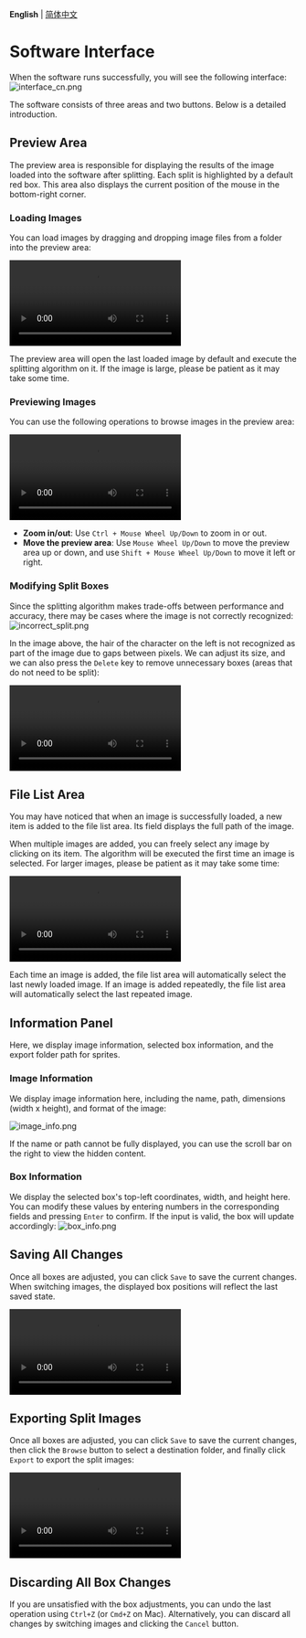 **English** | [简体中文](./usage_cn.md)

# Software Interface

When the software runs successfully, you will see the following interface:
![interface_cn.png](./imgs/interface_cn.png)

The software consists of three areas and two buttons. Below is a detailed introduction.

## Preview Area

The preview area is responsible for displaying the results of the image loaded into the software after splitting. Each split is highlighted by a default red box. This area also displays the current position of the mouse in the bottom-right corner.

### Loading Images

You can load images by dragging and dropping image files from a folder into the preview area:

![load_image.mp4](./imgs/load_image.mp4)

The preview area will open the last loaded image by default and execute the splitting algorithm on it. If the image is large, please be patient as it may take some time.

### Previewing Images

You can use the following operations to browse images in the preview area:

![view_image.mp4](./imgs/view_image.mp4)

- **Zoom in/out**: Use `Ctrl + Mouse Wheel Up/Down` to zoom in or out.
- **Move the preview area**: Use `Mouse Wheel Up/Down` to move the preview area up or down, and use `Shift + Mouse Wheel Up/Down` to move it left or right.

### Modifying Split Boxes

Since the splitting algorithm makes trade-offs between performance and accuracy, there may be cases where the image is not correctly recognized:
![incorrect_split.png](./imgs/incorrect_split0.png)

In the image above, the hair of the character on the left is not recognized as part of the image due to gaps between pixels. We can adjust its size, and we can also press the `Delete` key to remove unnecessary boxes (areas that do not need to be split):

![modify_box.mp4](./imgs/modify_box.mp4)

## File List Area

You may have noticed that when an image is successfully loaded, a new item is added to the file list area. Its field displays the full path of the image.

When multiple images are added, you can freely select any image by clicking on its item. The algorithm will be executed the first time an image is selected. For larger images, please be patient as it may take some time:

![select_images.mp4](./imgs/select_images.mp4)

Each time an image is added, the file list area will automatically select the last newly loaded image. If an image is added repeatedly, the file list area will automatically select the last repeated image.

## Information Panel

Here, we display image information, selected box information, and the export folder path for sprites.

### Image Information

We display image information here, including the name, path, dimensions (width x height), and format of the image:

![image_info.png](./imgs/image_info.png)

If the name or path cannot be fully displayed, you can use the scroll bar on the right to view the hidden content.

### Box Information

We display the selected box's top-left coordinates, width, and height here. You can modify these values by entering numbers in the corresponding fields and pressing `Enter` to confirm. If the input is valid, the box will update accordingly:
![box_info.png](./imgs/box_info.png)

## Saving All Changes

Once all boxes are adjusted, you can click `Save` to save the current changes. When switching images, the displayed box positions will reflect the last saved state.

![save_box_modify.mp4](./imgs/save_box_modify.mp4)

## Exporting Split Images

Once all boxes are adjusted, you can click `Save` to save the current changes, then click the `Browse` button to select a destination folder, and finally click `Export` to export the split images:

![export_sprites.mp4](./imgs/export_sprites.mp4)

## Discarding All Box Changes

If you are unsatisfied with the box adjustments, you can undo the last operation using `Ctrl+Z` (or `Cmd+Z` on Mac). Alternatively, you can discard all changes by switching images and clicking the `Cancel` button.
